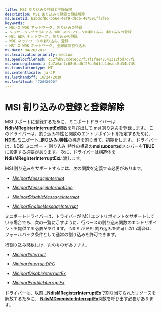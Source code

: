 ```yaml
---
title: MSI 割り込みの登録と登録解除
description: MSI 割り込みの登録と登録解除
ms.assetid: 61bdcf8c-b56e-4ef9-b9db-407591ff2f95
keywords:
- MSI-X WDK ネットワーク, 割り込みの登録
- メッセージシグナルによる WDK ネットワークの割り込み、割り込みの登録
- Msi WDK ネットワーク, 割り込みの登録
- WDK ネットワークの割り込み、登録
- MSI-X WDK ネットワーク, 登録解除割り込み
ms.date: 04/20/2017
ms.localizationpriority: medium
ms.openlocfilehash: c52f9b95ccebec27f59f1fae48541312fbd7d7f1
ms.sourcegitcommit: 4b7a6ac7c68e6ad6f27da5d1dc4deabd5d34b748
ms.translationtype: MT
ms.contentlocale: ja-JP
ms.lasthandoff: 10/24/2019
ms.locfileid: "72842090"
---
```

# <a name="registering-and-deregistering-an-msi-interrupt"></a>MSI 割り込みの登録と登録解除





MSI サポートに登録するために、ミニポートドライバーは[**NdisMRegisterInterruptEx**](https://docs.microsoft.com/windows-hardware/drivers/ddi/ndis/nf-ndis-ndismregisterinterruptex)関数を呼び出して msi 割り込みを登録します。 このドライバーは、割り込み特性と関数のエントリポイントを指定するために、 [**NDIS\_ミニポート\_割り込み\_特性**](https://docs.microsoft.com/windows-hardware/drivers/ddi/ndis/ns-ndis-_ndis_miniport_interrupt_characteristics)の構造を割り当て、初期化します。 ドライバーは、NDIS\_ミニポート\_割り込み\_特性の構造の**msisupported**メンバーを**TRUE**に設定する必要があります。 次に、ドライバーは構造体を**NdisMRegisterInterruptEx**に渡します。

MSI 割り込みをサポートするには、次の関数を定義する必要があります。

-   [*MiniportMessageInterrupt*](https://docs.microsoft.com/windows-hardware/drivers/ddi/ndis/nc-ndis-miniport_message_interrupt)

-   [*MiniportMessageInterruptDpc*](https://docs.microsoft.com/windows-hardware/drivers/ddi/ndis/nc-ndis-miniport_message_interrupt_dpc)

-   [*MiniportDisableMessageInterrupt*](https://docs.microsoft.com/windows-hardware/drivers/ddi/ndis/nc-ndis-miniport_disable_message_interrupt)

-   [*MiniportEnableMessageInterrupt*](https://docs.microsoft.com/windows-hardware/drivers/ddi/ndis/nc-ndis-miniport_enable_message_interrupt)

ミニポートドライバーは、ドライバーが MSI エントリポイントをサポートしている場合でも、次の一覧に示すように、行ベースの割り込み関数のエントリポイントを提供する必要があります。 NDIS が MSI 割り込みを許可しない場合は、フォールバック条件として通常の割り込みを許可できます。

行割り込み関数には、次のものがあります。

-   [*MiniportInterrupt*](https://docs.microsoft.com/windows-hardware/drivers/ddi/ndis/nc-ndis-miniport_isr)

-   [*MiniportInterruptDPC*](https://docs.microsoft.com/windows-hardware/drivers/ddi/ndis/nc-ndis-miniport_interrupt_dpc)

-   [*MiniportDisableInterruptEx*](https://docs.microsoft.com/windows-hardware/drivers/ddi/ndis/nc-ndis-miniport_disable_interrupt)

-   [*MiniportEnableInterruptEx*](https://docs.microsoft.com/windows-hardware/drivers/ddi/ndis/nc-ndis-miniport_enable_interrupt)

ドライバーは、以前に**NdisMRegisterInterruptEx**で割り当てられたリソースを解放するために、 [**NdisMDeregisterInterruptEx**](https://docs.microsoft.com/windows-hardware/drivers/ddi/ndis/nf-ndis-ndismderegisterinterruptex)関数を呼び出す必要があります。

 

 





